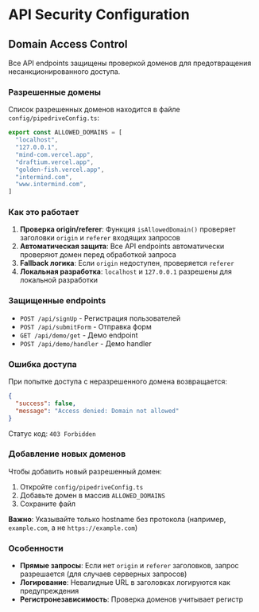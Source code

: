 # API Security Configuration

## Domain Access Control

Все API endpoints защищены проверкой доменов для предотвращения несанкционированного доступа.

### Разрешенные домены

Список разрешенных доменов находится в файле `config/pipedriveConfig.ts`:

```typescript
export const ALLOWED_DOMAINS = [
  "localhost",
  "127.0.0.1",
  "mind-com.vercel.app",
  "draftium.vercel.app",
  "golden-fish.vercel.app",
  "intermind.com",
  "www.intermind.com",
]
```

### Как это работает

1. **Проверка origin/referer**: Функция `isAllowedDomain()` проверяет заголовки `origin` и `referer` входящих запросов
2. **Автоматическая защита**: Все API endpoints автоматически проверяют домен перед обработкой запроса
3. **Fallback логика**: Если `origin` недоступен, проверяется `referer`
4. **Локальная разработка**: `localhost` и `127.0.0.1` разрешены для локальной разработки

### Защищенные endpoints

- `POST /api/signUp` - Регистрация пользователей
- `POST /api/submitForm` - Отправка форм
- `GET /api/demo/get` - Демо endpoint
- `POST /api/demo/handler` - Демо handler

### Ошибка доступа

При попытке доступа с неразрешенного домена возвращается:

```json
{
  "success": false,
  "message": "Access denied: Domain not allowed"
}
```

Статус код: `403 Forbidden`

### Добавление новых доменов

Чтобы добавить новый разрешенный домен:

1. Откройте `config/pipedriveConfig.ts`
2. Добавьте домен в массив `ALLOWED_DOMAINS`
3. Сохраните файл

**Важно**: Указывайте только hostname без протокола (например, `example.com`, а не `https://example.com`)

### Особенности

- **Прямые запросы**: Если нет `origin` и `referer` заголовков, запрос разрешается (для случаев серверных запросов)
- **Логирование**: Невалидные URL в заголовках логируются как предупреждения
- **Регистронезависимость**: Проверка доменов учитывает регистр
